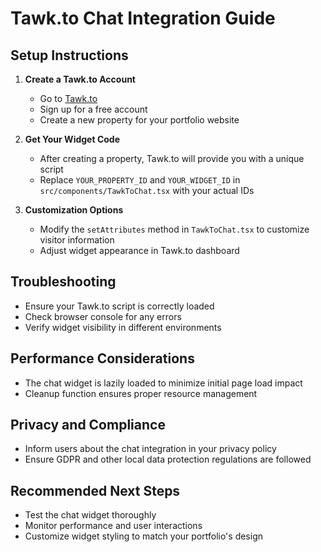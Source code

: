 # Tawk.to Chat Integration Guide

## Setup Instructions

1. **Create a Tawk.to Account**
   - Go to [Tawk.to](https://www.tawk.to/)
   - Sign up for a free account
   - Create a new property for your portfolio website

2. **Get Your Widget Code**
   - After creating a property, Tawk.to will provide you with a unique script
   - Replace `YOUR_PROPERTY_ID` and `YOUR_WIDGET_ID` in `src/components/TawkToChat.tsx` with your actual IDs

3. **Customization Options**
   - Modify the `setAttributes` method in `TawkToChat.tsx` to customize visitor information
   - Adjust widget appearance in Tawk.to dashboard

## Troubleshooting
- Ensure your Tawk.to script is correctly loaded
- Check browser console for any errors
- Verify widget visibility in different environments

## Performance Considerations
- The chat widget is lazily loaded to minimize initial page load impact
- Cleanup function ensures proper resource management

## Privacy and Compliance
- Inform users about the chat integration in your privacy policy
- Ensure GDPR and other local data protection regulations are followed

## Recommended Next Steps
- Test the chat widget thoroughly
- Monitor performance and user interactions
- Customize widget styling to match your portfolio's design
